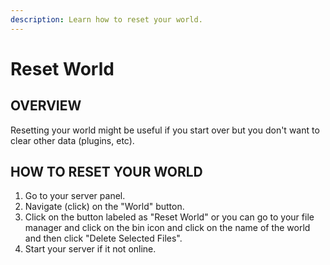 ```yaml
---
description: Learn how to reset your world.
---
```


# Reset World

## OVERVIEW

Resetting your world might be useful if you start over but you don't want to clear other data \(plugins, etc\).

## HOW TO RESET YOUR WORLD

1. Go to your server panel.
2. Navigate \(click\) on the "World" button.
3. Click on the button labeled as "Reset World" or you can go to your file manager and click on the bin icon and click on the name of the world and then click "Delete Selected Files".
4. Start your server if it not online.
